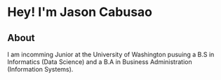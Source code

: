 # Hey! I'm Jason Cabusao

## About

I am incomming Junior at the University of Washington pusuing a B.S in Informatics (Data Science) and a B.A in Business Administration (Information Systems).   

<!--
**jasoncabusao/jasoncabusao** is a ✨ _special_ ✨ repository because its `README.md` (this file) appears on your GitHub profile.

Here are some ideas to get you started:

- 🔭 I’m currently working on ...
- 🌱 I’m currently learning ...
- 👯 I’m looking to collaborate on ...
- 🤔 I’m looking for help with ...
- 💬 Ask me about ...
- 📫 How to reach me: ...
- 😄 Pronouns: ...
- ⚡ Fun fact: ...
-->
